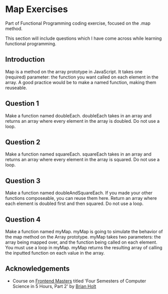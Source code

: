 # Map Exercises
Part of Functional Programming coding exercise, focused on the .map method.

This section will include questions which I have come across while learning functional programming.

## Introduction
Map is a method on the array prototype in JavaScript. It takes one (required) parameter: the function you want called on each element in the array. A good practice would be to make a named function, making them reuseable.

## Question 1
Make a function named doubleEach. doubleEach takes in an array and returns an array where every element in the array is doubled. Do not use a loop.

## Question 2
Make a function named squareEach. squareEach takes in an array and returns an array where every element in the array is squared. Do not use a loop.

## Question 3
Make a function named doubleAndSquareEach. If you made your other functions composeable, you can reuse them here. Return an array where each element is doubled first and then squared. Do not use a loop.

## Question 4
Make a function named myMap. myMap is going to simulate the behavior of the map method on the Array prototype. myMap takes two parameters: the array being mapped over, and the function being called on each element. You must use a loop in myMap. myMap returns the resulting array of calling the inputted function on each value in the array.

## Acknowledgements
* Course on [Frontend Masters](https://frontendmasters.com/) titled 'Four Semesters of Computer Science in 5 Hours, Part 2' by [Brian Holt](https://github.com/btholt)
